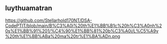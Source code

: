 ## luythuamatran
https://github.com/Stellarhold170NT/DSA-CodePTIT/blob/main/B%C3%A0i%20th%E1%BB%B1c%20h%C3%A0nh%20s%E1%BB%91%201/%C4%90%E1%BB%81%20b%C3%A0i/L%C5%A9y%20th%E1%BB%ABa%20ma%20tr%E1%BA%ADn.png